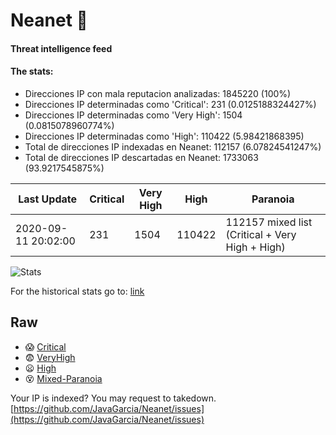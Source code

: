 # Neanet :hocho:
#### Threat intelligence feed
#### The stats:

- Direcciones IP con mala reputacion analizadas: 1845220 (100%)
- Direcciones IP determinadas como 'Critical':  231 (0.0125188324427%)
- Direcciones IP determinadas como 'Very High':  1504 (0.0815078960774%)
- Direcciones IP determinadas como 'High':  110422 (5.98421868395)
- Total de direcciones IP indexadas en Neanet:  112157 (6.07824541247%)
- Total de direcciones IP descartadas en Neanet:  1733063 (93.9217545875%)

| Last Update | Critical | Very High | High | Paranoia |
| --- | --- | --- | --- | --- |
| 2020-09-11 20:02:00 | 231 | 1504 | 110422 | 112157 mixed list (Critical + Very High + High)|

![Stats](https://docs.google.com/spreadsheets/d/e/2PACX-1vSnaNMIXVabIpDJjufMlzH7poXnshF3mgd8Is1g9ytUEzVsP5my4Trn8f-xkoLLQ38xpL3HtmUexLo6/pubchart?oid=501124687&format=image)

For the historical stats go to: [link](/stats.csv)
## Raw
- :scream: [Critical](https://raw.githubusercontent.com/JavaGarcia/Neanet/master/blacklists/neanet_critical.txt)
- :fearful: [VeryHigh](https://raw.githubusercontent.com/JavaGarcia/Neanet/master/blacklists/neanet_veryHigh.txtt)
- :frowning: [High](https://raw.githubusercontent.com/JavaGarcia/Neanet/master/blacklists/neanet_high.txt)
- :dizzy_face: [Mixed-Paranoia](https://raw.githubusercontent.com/JavaGarcia/Neanet/master/blacklists/neanet_all.txt)


Your IP is indexed? You may request to takedown. [https://github.com/JavaGarcia/Neanet/issues](https://github.com/JavaGarcia/Neanet/issues)













































































































































































































































































































































































































































































































































































































































































































































